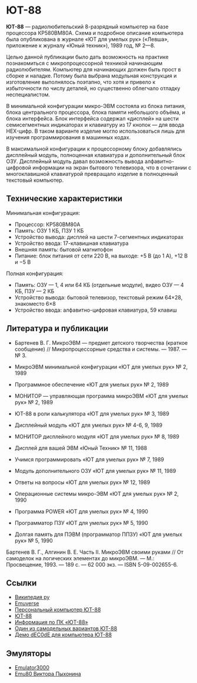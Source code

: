 # ЮТ-88

**ЮТ-88** — радиолюбительский 8-разрядный компьютер на базе процессора КР580ВМ80А. Схема и подробное описание компьютера была опубликована в журнале «ЮТ для умелых рук» («Левша», приложение к журналу «Юный техник»), 1989 год, № 2—8.

Целью данной публикации было дать возможность на практике познакомиться с микропроцессорной техникой начинающим радиолюбителям. Компьютер для начинающих должен быть прост в сборке и наладке. Потому была выбрана модульная конструкция и изготовление выполнялось поэтапно, что хотя и привело к избыточности по числу деталей, но существенно облегчало отладку неспециалистом.

В минимальной конфигурации микро-ЭВМ состояла из блока питания, блока центрального процессора, блока памяти небольшого объёма, и блока интерфейса. Блок интерфейса содержал «дисплей» на шести семисегментных индикаторах и клавиатуру из 17 кнопок — для ввода HEX-цифр. В таком варианте изделие могло использоваться лишь для изучения программирования в машинных кодах.

В максимальной конфигурации к процессорному блоку добавлялись дисплейный модуль, полноценная клавиатура и дополнительный блок ОЗУ. Дисплейный модуль давал возможность вывода алфавитно-цифровой информации на экран бытового телевизора, что в сочетании с многоклавишной клавиатурой превращало изделие в полноценный текстовый компьютер.

## Технические характеристики

Минимальная конфигурация:

* Процессор: КР580ВМ80А
* Память: ОЗУ 1 КБ, ПЗУ 1 КБ
* Устройство вывода: дисплей на шести 7-сегментных индикаторах
* Устройство ввода: 17-клавишная клавиатура
* Внешняя память: бытовой магнитофон
* Питание: блок питания от сети 220 В, на выходе: +5 В (до 1 А), +12 В и −5 В

Полная конфигурация:
* Память: ОЗУ — 1, 4 или 64 КБ (отдельные модули), видео ОЗУ — 4 КБ, ПЗУ — 2 КБ
* Устройство вывода: бытовой телевизор, текстовый режим 64×28, знакоместо 6×8
* Устройство ввода: алфавитно-цифровая клавиатура, 59 клавиш

## Литература и публикации

* Бартенев В. Г. МикроЭВМ — предмет детского творчества (краткое сообщение) // Микропроцессорные средства и системы. — 1987. — № 3.

* МикроЭВМ минимальной конфигурации	«ЮТ для умелых рук» № 2, 1989
* Программное обеспечение	«ЮТ для умелых рук» № 2, 1989
* МОНИТОР — управляющая программа микроЭВМ	«ЮТ для умелых рук» № 2, 1989
* ЮТ-88 в роли калькулятора	«ЮТ для умелых рук» № 3, 1989
* Дисплейный модуль	«ЮТ для умелых рук» № 4-6, 9, 1989
* МОНИТОР дисплейного модуля	«ЮТ для умелых рук» № 8, 1989
* Дисплей для вашей ЭВМ	«Юный Техник» № 11, 1988
* Учимся программировать	«ЮТ для умелых рук» № 7, 1989
* Модуль дополнительного ОЗУ	«ЮТ для умелых рук» № 11, 1989
* Ответы на вопросы	«ЮТ для умелых рук» № 12, 1989
* Операционные системы микро-ЭВМ	«ЮТ для умелых рук» № 2, 1990
* Программа POWER	«ЮТ для умелых рук» № 4, 1990
* Программатор ПЗУ	«ЮТ для умелых рук» № 5, 1990
* Долгая память для ПЭВМ (программатор ППЗУ)	«ЮТ для умелых рук» № 5, 1990

Бартенев В. Г., Алгинин В. Е. Часть II. МикроЭВМ своими руками // От самоделок на логических элементах до микроЭВМ. — М.: Просвещение, 1993. — 189 с. — 62 000 экз. — ISBN 5-09-002655-6.

## Ссылки

* [Википедия ру](https://ru.wikipedia.org/wiki/%D0%AE%D0%A2-88)
* [Emuverse](http://www.emuverse.ru/wiki/%D0%9A%D0%B0%D1%82%D0%B5%D0%B3%D0%BE%D1%80%D0%B8%D1%8F:%D0%AE%D0%A2-88)
* [Персональный компьютер ЮТ-88](http://jtdigest.narod.ru/kollection/ut88/ut88.htm)
* [ЮТ-88](https://web.archive.org/web/20071009201519/http://retro.bip.ru/UT88/Index.html)
* [Информация по ПК «ЮТ-88»](http://emu80.org/dev/dev_y.html)
* [Один из самодельных вариантов ЮТ-88](http://zxbyte.ru/ut88.htm)
* [Демо dEC0dE для компьютера ЮТ-88](https://www.youtube.com/watch?v=qaTApC_1bG0)

## Эмуляторы
* [Emulator3000](http://www.emulator3000.org/rus-e3.htm)
* [Emu80 Виктора Пыхонина](https://emu80.org/)
